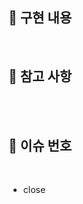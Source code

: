 ## 📑 구현 내용 <!-- 스크린샷, 시연 영상 및 설명 작성 -->

<br/>

## 🚧 참고 사항

<br/>

<!-- ## ❓ 궁금한 점 -->

<br/>

## 🔢 이슈 번호

<br/>

- close <!-- #이슈번호 -->